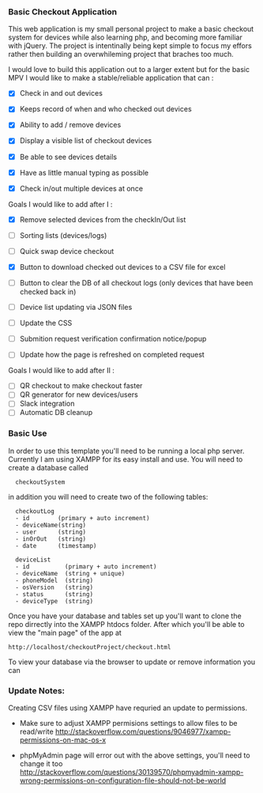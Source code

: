 ### Basic Checkout Application
This web application is my small personal project to make a basic checkout system for devices while also learning php, and becoming more familiar with jQuery.  The project is intentinally being kept simple to focus my effors rather then building an overwhileming project that braches too much.

I would love to build this application out to a larger extent but for the basic MPV I would like to make a stable/reliable application that can :
- [x] Check in and out devices
- [x] Keeps record of when and who checked out devices
- [x] Ability to add / remove devices
- [x] Display a visible list of checkout devices
- [x] Be able to see devices details
- [x] Have as little manual typing as possible
- [x] Check in/out multiple devices at once


Goals I would like to add after I :
- [x] Remove selected devices from the checkIn/Out list
- [ ] Sorting lists (devices/logs)
- [ ] Quick swap device checkout
- [x] Button to download checked out devices to a CSV file for excel
- [ ] Button to clear the DB of all checkout logs (only devices that have been checked back in)
- [ ] Device list updating via JSON files
- [ ] Update the CSS
- [ ] Submition request verification confirmation notice/popup
- [ ] Update how the page is refreshed on completed request


Goals I would like to add after II :
- [ ] QR checkout to make checkout faster
- [ ] QR generator for new devices/users
- [ ] Slack integration
- [ ] Automatic DB cleanup

### Basic Use
In order to use this template you'll need to be running a local php server.  Currently I am using XAMPP for its easy install and use.  You will need to create a database called
```
  checkoutSystem
```

in addition you will need to create two of the following tables:

```
  checkoutLog
  - id        (primary + auto increment)
  - deviceName(string)
  - user      (string)
  - inOrOut   (string)
  - date      (timestamp)
```

```
  deviceList
  - id          (primary + auto increment)
  - deviceName  (string + unique)
  - phoneModel  (string)
  - osVersion   (string)
  - status      (string)
  - deviceType  (string) 

```
Once you have your database and tables set up you'll want to clone the repo dirrectly into the XAMPP htdocs folder.  After which you'll be able to view the "main page" of the app at
```
http://localhost/checkoutProject/checkout.html
```
To view your database via the browser to update or remove information you can 

### Update Notes:
Creating CSV files using XAMPP have requried an update to permissions.  
- Make sure to adjust XAMPP permisions settings to allow files to be read/write
  http://stackoverflow.com/questions/9046977/xampp-permissions-on-mac-os-x

- phpMyAdmin page will error out with the above settings, you'll need to change it too
  http://stackoverflow.com/questions/30139570/phpmyadmin-xampp-wrong-permissions-on-configuration-file-should-not-be-world

